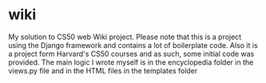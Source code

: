 # wiki
My solution to CS50 web Wiki project. 
Please note that this is a project using the Django framework and contains a lot of boilerplate code.
Also it is a project form Harvard's CS50 courses and as such, some initial code was provided.
The main logic I wrote myself is in the encyclopedia folder in the views.py file and in the HTML files in the templates folder
